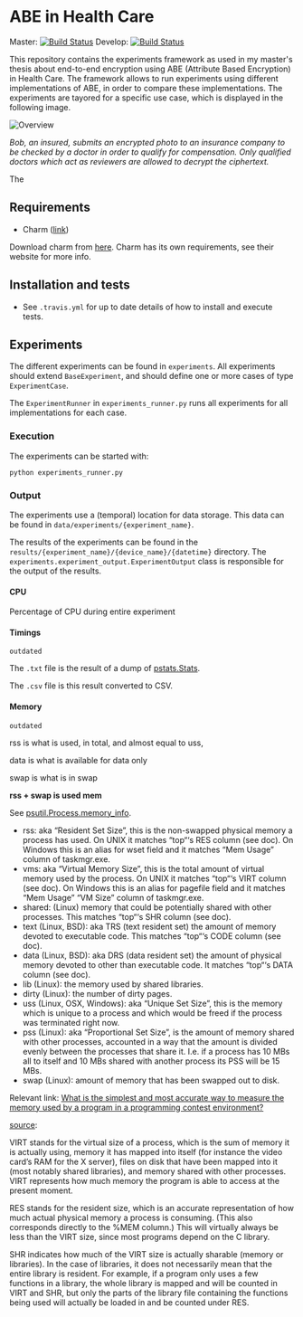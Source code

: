 # ABE in Health Care

Master: [![Build Status](https://travis-ci.com/denniss17/abe-healthcare.svg?token=yNBTTxeeyDjVthn2bzgm&branch=master)](https://travis-ci.com/denniss17/abe-healthcare)
Develop: [![Build Status](https://travis-ci.com/denniss17/abe-healthcare.svg?token=yNBTTxeeyDjVthn2bzgm&branch=develop)](https://travis-ci.com/denniss17/abe-healthcare)

This repository contains the experiments framework as used in my master's thesis 
about end-to-end encryption using ABE (Attribute Based Encryption) in Health Care. 
The framework allows to run experiments using different implementations of ABE, in order to compare these implementations.
The experiments are tayored for a specific use case, which is displayed in the following image.

![Overview](doc/etailed-use-case.png)

_Bob, an insured, submits an encrypted photo to an insurance company to be checked by a doctor in order to qualify for compensation.
Only qualified doctors which act as reviewers are allowed to decrypt the ciphertext._

The 

## Requirements

- Charm ([link](http://charm-crypto.com/))

Download charm from [here](https://github.com/denniss17/charm). Charm has its own requirements, see their website
for more info.

## Installation and tests

- See `.travis.yml` for up to date details of how to install and execute tests.

## Experiments

The different experiments can be found in `experiments`. All experiments should extend `BaseExperiment`, and 
should define one or more cases of type `ExperimentCase`. 

The `ExperimentRunner` in `experiments_runner.py` runs all experiments for all implementations for each case.

### Execution

The experiments can be started with:

    python experiments_runner.py

### Output

The experiments use a (temporal) location for data storage. 
This data can be found in `data/experiments/{experiment_name}`.

The results of the experiments can be found in the `results/{experiment_name}/{device_name}/{datetime}` directory.
The `experiments.experiment_output.ExperimentOutput` class is responsible for the output of the results.

#### CPU
Percentage of CPU during entire experiment

#### Timings
`outdated`

The `.txt` file is the result of a dump of [pstats.Stats](https://docs.python.org/3.5/library/profile.html#pstats.Stats). 

The `.csv` file is this result converted to CSV.

#### Memory
`outdated`

rss is what is used, in total, and almost equal to uss,

data is what is available for data only

swap is what is in swap

**rss + swap is used mem**

See [psutil.Process.memory_info](https://pythonhosted.org/psutil/#psutil.Process.memory_info).

- rss: aka “Resident Set Size”, this is the non-swapped physical memory a process has used. 
  On UNIX it matches “top“‘s RES column (see doc). On Windows this is an alias for wset field and it 
  matches “Mem Usage” column of taskmgr.exe.
- vms: aka “Virtual Memory Size”, this is the total amount of virtual memory used by the process. 
  On UNIX it matches “top“‘s VIRT column (see doc). On Windows this is an alias for pagefile field and it matches
  “Mem Usage” “VM Size” column of taskmgr.exe.
- shared: (Linux) memory that could be potentially shared with other processes. This matches “top“‘s SHR column (see doc).
- text (Linux, BSD): aka TRS (text resident set) the amount of memory devoted to executable code. 
  This matches “top“‘s CODE column (see doc).
- data (Linux, BSD): aka DRS (data resident set) the amount of physical memory devoted to other than executable code. 
  It matches “top“‘s DATA column (see doc).
- lib (Linux): the memory used by shared libraries.
- dirty (Linux): the number of dirty pages.
- uss (Linux, OSX, Windows): aka “Unique Set Size”, this is the memory which is unique to a process and which would be 
  freed if the process was terminated right now.
- pss (Linux): aka “Proportional Set Size”, is the amount of memory shared with other processes, accounted in a way 
  that the amount is divided evenly between the processes that share it. I.e. if a process has 10 MBs all to itself 
  and 10 MBs shared with another process its PSS will be 15 MBs.
- swap (Linux): amount of memory that has been swapped out to disk.


Relevant link: [What is the simplest and most accurate way to measure the memory used by a program in a programming contest environment?](https://www.quora.com/What-is-the-simplest-and-most-accurate-way-to-measure-the-memory-used-by-a-program-in-a-programming-contest-environment)

[source](http://mugurel.sumanariu.ro/linux/the-difference-among-virt-res-and-shr-in-top-output/):

VIRT stands for the virtual size of a process, which is the sum of memory it is actually using, 
memory it has mapped into itself (for instance the video card’s RAM for the X server), 
files on disk that have been mapped into it (most notably shared libraries), 
and memory shared with other processes. VIRT represents 
how much memory the program is able to access at the present moment.

RES stands for the resident size, which is an accurate representation of how much actual physical memory 
a process is consuming. (This also corresponds directly to the %MEM column.) This will virtually always be less than 
the VIRT size, since most programs depend on the C library.

SHR indicates how much of the VIRT size is actually sharable (memory or libraries). In the case of libraries, it does 
not necessarily mean that the entire library is resident. For example, if a program only uses a few functions in a 
library, the whole library is mapped and will be counted in VIRT and SHR, but only the parts of the library file 
containing the functions being used will actually be loaded in and be counted under RES.

